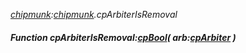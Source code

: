 _[chipmunk](../../modules/chipmunk/chipmunk-module.md):[chipmunk](../../modules/chipmunk/chipmunk-module.md).cpArbiterIsRemoval_
##### Function cpArbiterIsRemoval:[cpBool](../../modules/chipmunk/chipmunk-cpbool.md)( arb:[cpArbiter](../../modules/chipmunk/chipmunk-cparbiter.md) )
